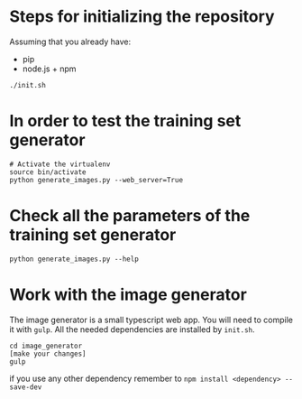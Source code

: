 # Steps for initializing the repository

Assuming that you already have:
- pip
- node.js + npm
```
./init.sh
```

# In order to test the training set generator
```
# Activate the virtualenv
source bin/activate
python generate_images.py --web_server=True
```

# Check all the parameters of the training set generator
```
python generate_images.py --help
```

# Work with the image generator
The image generator is a small typescript web app. You will need to compile it with `gulp`. All the needed dependencies are installed by `init.sh`.
```
cd image_generator
[make your changes]
gulp
```
if you use any other dependency remember to `npm install <dependency> --save-dev`

